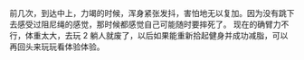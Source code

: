 前几次，到达中上，力竭的时候，浑身紧张发抖，害怕地无以复加。因为没有跳下去感受过阻尼绳的感觉，那时候都感觉自己可能随时要摔死了。
现在的确臂力不行，体重太大，去玩 2 躺人就废了，以后如果能重新拾起健身并成功减脂，可以再回头来玩玩看体验体验。
